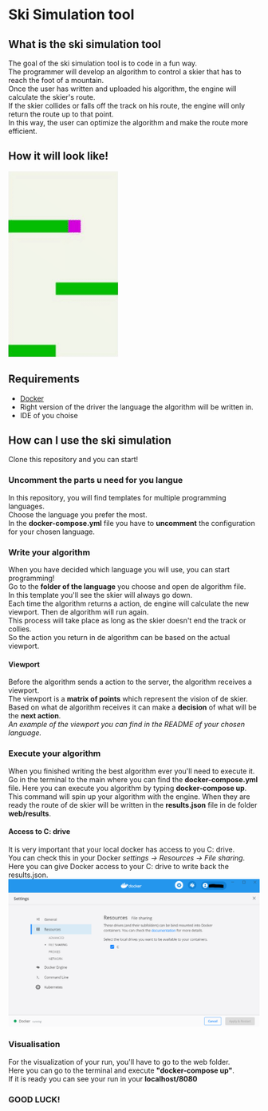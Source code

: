# Ski Simulation tool
## What is the ski simulation tool
The goal of the ski simulation tool is to code in a fun way.  
The programmer will develop an algorithm to control a skier that has to reach the foot of a mountain.  
Once the user has written and uploaded his algorithm, the engine will calculate the skier's route.   
If the skier collides or falls off the track on his route, the engine will only return the route up to that point.  
In this way, the user can optimize the algorithm and make the route more efficient. 

## How it will look like! 
![Docker settings](img/TempExampleView.gif)

## Requirements
* [Docker](https://www.docker.com)
* Right version of the driver the language the algorithm will be written in.
* IDE of you choise

## How can I use the ski simulation
Clone this repository and you can start!

### Uncomment the parts u need for you langue
In this repository, you will find templates for multiple programming languages.  
Choose the language you prefer the most.  
In the **docker-compose.yml** file you have to  **uncomment** the configuration for your chosen language.

### Write your algorithm
When you have decided which language you will use, you can start programming!  
Go to the **folder of the language** you choose and open de algorithm file.  
In this template you'll see the skier will always go down.  
Each time the algorithm returns a action, de engine will calculate the new viewport. Then de algorithm will run again.    
This process will take place as long as the skier doesn't end the track or collies.   
So the action you return in de algorithm can be based on the actual viewport.

#### Viewport
Before the algorithm sends a action to the server, the algorithm receives a viewport.  
The viewport is a **matrix of points** which represent the vision of de skier.   
Based on what de algorithm receives it can make a **decision** of what will be the **next action**.   
*An example of the viewport you can find in the README of your chosen language.*

### Execute your algorithm
When you finished writing the best algorithm ever you'll need to execute it.  
Go in the terminal to the main where you can find the **docker-compose.yml** file. Here you can execute you algorithm by typing **docker-compose up**.  
This command will spin up your algorithm with the engine. When they are ready the route of de skier will be written in the **results.json** file in de folder **web/results**.

#### Access to C: drive
It is very important that your local docker has access to you C: drive.  
You can check this in your Docker *settings -> Resources -> File sharing*.  
Here you can give Docker access to your C: drive to write back the results.json.
![Docker settings](img/Docker_setting.PNG)

### Visualisation
For the visualization of your run, you'll have to go to the web folder.  
Here you can go to the terminal and execute **"docker-compose up"**.    
If it is ready you can see your run in your **localhost/8080**

### GOOD LUCK!


